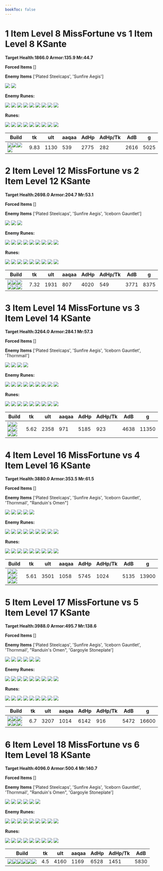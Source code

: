 ```yaml
---
bookToc: false
---
```


# 1 Item Level 8 MissFortune vs 1 Item Level 8 KSante

**Target Health:1866.0 Armor:135.9 Mr:44.7**


**Forced Items** []








**Enemy Items** ['Plated Steelcaps', 'Sunfire Aegis']





![](/item/3047.png)
![](/item/3068.png)



**Enemy Runes:**





![](/Styles/Resolve/GraspOfTheUndying/GraspOfTheUndying.png)
![](/Styles/Resolve/Demolish/Demolish.png)
![](/Styles/Resolve/SecondWind/SecondWind.png)
![](/Styles/Resolve/Overgrowth/Overgrowth.png)
![](/Styles/Inspiration/MagicalFootwear/MagicalFootwear.png)
![](/Styles/Resolve/ApproachVelocity/ApproachVelocity.png)
![](/StatMods/StatModsAttackSpeedIcon.png)
![](/StatMods/StatModsMagicResIcon.MagicResist_Fix.png)
![](/StatMods/StatModsMagicResIcon.MagicResist_Fix.png)



**Runes:**


![](/Styles/Precision/PressTheAttack/PressTheAttack.png)
![](/Styles/Precision/Overheal.png)
![](/Styles/Precision/LegendAlacrity/LegendAlacrity.png)
![](/Styles/Precision/CutDown/CutDown.png)
![](/Styles/Sorcery/AbsoluteFocus/AbsoluteFocus.png)
![](/Styles/Sorcery/GatheringStorm/GatheringStorm.png)
![](/StatMods/StatModsAttackSpeedIcon.png)
![](/StatMods/StatModsAdaptiveForceIcon.png)
![](/StatMods/StatModsArmorIcon.png)





Build | tk | ult | aaqaa | AdHp | AdHp/Tk | AdB | g
-|-|-|-|-|-|-|-
![](/item/3074.png)![](/item/1001.png)![](/item/1055.png)![](/item/1037.png)|9.83|1130|539|2775|282|2616|5025




























































# 2 Item Level 12 MissFortune vs 2 Item Level 12 KSante

**Target Health:2698.0 Armor:204.7 Mr:53.1**


**Forced Items** []








**Enemy Items** ['Plated Steelcaps', 'Sunfire Aegis', 'Iceborn Gauntlet']





![](/item/3047.png)
![](/item/3068.png)
![](/item/6662.png)



**Enemy Runes:**





![](/Styles/Resolve/GraspOfTheUndying/GraspOfTheUndying.png)
![](/Styles/Resolve/Demolish/Demolish.png)
![](/Styles/Resolve/SecondWind/SecondWind.png)
![](/Styles/Resolve/Overgrowth/Overgrowth.png)
![](/Styles/Inspiration/MagicalFootwear/MagicalFootwear.png)
![](/Styles/Resolve/ApproachVelocity/ApproachVelocity.png)
![](/StatMods/StatModsAttackSpeedIcon.png)
![](/StatMods/StatModsMagicResIcon.MagicResist_Fix.png)
![](/StatMods/StatModsMagicResIcon.MagicResist_Fix.png)



**Runes:**


![](/Styles/Precision/PressTheAttack/PressTheAttack.png)
![](/Styles/Precision/Overheal.png)
![](/Styles/Precision/LegendAlacrity/LegendAlacrity.png)
![](/Styles/Precision/CutDown/CutDown.png)
![](/Styles/Sorcery/AbsoluteFocus/AbsoluteFocus.png)
![](/Styles/Sorcery/GatheringStorm/GatheringStorm.png)
![](/StatMods/StatModsAttackSpeedIcon.png)
![](/StatMods/StatModsAdaptiveForceIcon.png)
![](/StatMods/StatModsArmorIcon.png)





Build | tk | ult | aaqaa | AdHp | AdHp/Tk | AdB | g
-|-|-|-|-|-|-|-
![](/item/3074.png)![](/item/3036.png)![](/item/1001.png)![](/item/1055.png)![](/item/1037.png)![](/item/1036.png)|7.32|1931|807|4020|549|3771|8375




























































# 3 Item Level 14 MissFortune vs 3 Item Level 14 KSante

**Target Health:3264.0 Armor:284.1 Mr:57.3**


**Forced Items** []








**Enemy Items** ['Plated Steelcaps', 'Sunfire Aegis', 'Iceborn Gauntlet', 'Thornmail']





![](/item/3047.png)
![](/item/3068.png)
![](/item/6662.png)
![](/item/3075.png)



**Enemy Runes:**





![](/Styles/Resolve/GraspOfTheUndying/GraspOfTheUndying.png)
![](/Styles/Resolve/Demolish/Demolish.png)
![](/Styles/Resolve/SecondWind/SecondWind.png)
![](/Styles/Resolve/Overgrowth/Overgrowth.png)
![](/Styles/Inspiration/MagicalFootwear/MagicalFootwear.png)
![](/Styles/Resolve/ApproachVelocity/ApproachVelocity.png)
![](/StatMods/StatModsAttackSpeedIcon.png)
![](/StatMods/StatModsMagicResIcon.MagicResist_Fix.png)
![](/StatMods/StatModsMagicResIcon.MagicResist_Fix.png)



**Runes:**


![](/Styles/Precision/PressTheAttack/PressTheAttack.png)
![](/Styles/Precision/Overheal.png)
![](/Styles/Precision/LegendAlacrity/LegendAlacrity.png)
![](/Styles/Precision/CutDown/CutDown.png)
![](/Styles/Sorcery/AbsoluteFocus/AbsoluteFocus.png)
![](/Styles/Sorcery/GatheringStorm/GatheringStorm.png)
![](/StatMods/StatModsAttackSpeedIcon.png)
![](/StatMods/StatModsAdaptiveForceIcon.png)
![](/StatMods/StatModsArmorIcon.png)





Build | tk | ult | aaqaa | AdHp | AdHp/Tk | AdB | g
-|-|-|-|-|-|-|-
![](/item/3036.png)![](/item/3072.png)![](/item/6692.png)![](/item/1001.png)![](/item/1055.png)![](/item/1038.png)|5.62|2358|971|5185|923|4638|11350




























































# 4 Item Level 16 MissFortune vs 4 Item Level 16 KSante

**Target Health:3880.0 Armor:353.5 Mr:61.5**


**Forced Items** []








**Enemy Items** ['Plated Steelcaps', 'Sunfire Aegis', 'Iceborn Gauntlet', 'Thornmail', "Randuin's Omen"]





![](/item/3047.png)
![](/item/3068.png)
![](/item/6662.png)
![](/item/3075.png)
![](/item/3143.png)



**Enemy Runes:**





![](/Styles/Resolve/GraspOfTheUndying/GraspOfTheUndying.png)
![](/Styles/Resolve/Demolish/Demolish.png)
![](/Styles/Resolve/SecondWind/SecondWind.png)
![](/Styles/Resolve/Overgrowth/Overgrowth.png)
![](/Styles/Inspiration/MagicalFootwear/MagicalFootwear.png)
![](/Styles/Resolve/ApproachVelocity/ApproachVelocity.png)
![](/StatMods/StatModsAttackSpeedIcon.png)
![](/StatMods/StatModsMagicResIcon.MagicResist_Fix.png)
![](/StatMods/StatModsMagicResIcon.MagicResist_Fix.png)



**Runes:**


![](/Styles/Precision/PressTheAttack/PressTheAttack.png)
![](/Styles/Precision/Overheal.png)
![](/Styles/Precision/LegendAlacrity/LegendAlacrity.png)
![](/Styles/Precision/CutDown/CutDown.png)
![](/Styles/Sorcery/AbsoluteFocus/AbsoluteFocus.png)
![](/Styles/Sorcery/GatheringStorm/GatheringStorm.png)
![](/StatMods/StatModsAttackSpeedIcon.png)
![](/StatMods/StatModsAdaptiveForceIcon.png)
![](/StatMods/StatModsArmorIcon.png)





Build | tk | ult | aaqaa | AdHp | AdHp/Tk | AdB | g
-|-|-|-|-|-|-|-
![](/item/3036.png)![](/item/3072.png)![](/item/6692.png)![](/item/6676.png)![](/item/1001.png)![](/item/1038.png)|5.61|3501|1058|5745|1024|5135|13900




























































# 5 Item Level 17 MissFortune vs 5 Item Level 17 KSante

**Target Health:3988.0 Armor:495.7 Mr:138.6**


**Forced Items** []








**Enemy Items** ['Plated Steelcaps', 'Sunfire Aegis', 'Iceborn Gauntlet', 'Thornmail', "Randuin's Omen", 'Gargoyle Stoneplate']





![](/item/3047.png)
![](/item/3068.png)
![](/item/6662.png)
![](/item/3075.png)
![](/item/3143.png)
![](/item/3193.png)



**Enemy Runes:**





![](/Styles/Resolve/GraspOfTheUndying/GraspOfTheUndying.png)
![](/Styles/Resolve/Demolish/Demolish.png)
![](/Styles/Resolve/SecondWind/SecondWind.png)
![](/Styles/Resolve/Overgrowth/Overgrowth.png)
![](/Styles/Inspiration/MagicalFootwear/MagicalFootwear.png)
![](/Styles/Resolve/ApproachVelocity/ApproachVelocity.png)
![](/StatMods/StatModsAttackSpeedIcon.png)
![](/StatMods/StatModsMagicResIcon.MagicResist_Fix.png)
![](/StatMods/StatModsMagicResIcon.MagicResist_Fix.png)



**Runes:**


![](/Styles/Precision/PressTheAttack/PressTheAttack.png)
![](/Styles/Precision/Overheal.png)
![](/Styles/Precision/LegendAlacrity/LegendAlacrity.png)
![](/Styles/Precision/CutDown/CutDown.png)
![](/Styles/Sorcery/AbsoluteFocus/AbsoluteFocus.png)
![](/Styles/Sorcery/GatheringStorm/GatheringStorm.png)
![](/StatMods/StatModsAttackSpeedIcon.png)
![](/StatMods/StatModsAdaptiveForceIcon.png)
![](/StatMods/StatModsArmorIcon.png)





Build | tk | ult | aaqaa | AdHp | AdHp/Tk | AdB | g
-|-|-|-|-|-|-|-
![](/item/3036.png)![](/item/3072.png)![](/item/6692.png)![](/item/6676.png)![](/item/3094.png)![](/item/1038.png)|6.7|3207|1014|6142|916|5472|16600




























































# 6 Item Level 18 MissFortune vs 6 Item Level 18 KSante

**Target Health:4096.0 Armor:500.4 Mr:140.7**


**Forced Items** []








**Enemy Items** ['Plated Steelcaps', 'Sunfire Aegis', 'Iceborn Gauntlet', 'Thornmail', "Randuin's Omen", 'Gargoyle Stoneplate']





![](/item/3047.png)
![](/item/3068.png)
![](/item/6662.png)
![](/item/3075.png)
![](/item/3143.png)
![](/item/3193.png)



**Enemy Runes:**





![](/Styles/Resolve/GraspOfTheUndying/GraspOfTheUndying.png)
![](/Styles/Resolve/Demolish/Demolish.png)
![](/Styles/Resolve/SecondWind/SecondWind.png)
![](/Styles/Resolve/Overgrowth/Overgrowth.png)
![](/Styles/Inspiration/MagicalFootwear/MagicalFootwear.png)
![](/Styles/Resolve/ApproachVelocity/ApproachVelocity.png)
![](/StatMods/StatModsAttackSpeedIcon.png)
![](/StatMods/StatModsMagicResIcon.MagicResist_Fix.png)
![](/StatMods/StatModsMagicResIcon.MagicResist_Fix.png)



**Runes:**


![](/Styles/Precision/PressTheAttack/PressTheAttack.png)
![](/Styles/Precision/Overheal.png)
![](/Styles/Precision/LegendAlacrity/LegendAlacrity.png)
![](/Styles/Precision/CutDown/CutDown.png)
![](/Styles/Sorcery/AbsoluteFocus/AbsoluteFocus.png)
![](/Styles/Sorcery/GatheringStorm/GatheringStorm.png)
![](/StatMods/StatModsAttackSpeedIcon.png)
![](/StatMods/StatModsAdaptiveForceIcon.png)
![](/StatMods/StatModsArmorIcon.png)





Build | tk | ult | aaqaa | AdHp | AdHp/Tk | AdB
-|-|-|-|-|-|-
![](/item/3036.png)![](/item/3072.png)![](/item/6692.png)![](/item/6676.png)![](/item/6693.png)![](/item/6696.png)|4.5|4160|1169|6528|1451|5830




























































